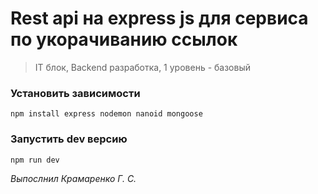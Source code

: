 # Rest api на express js для сервиса по укорачиванию ссылок
> IT блок, Backend разработка, 1 уровень - базовый

### Установить зависимости 

```
npm install express nodemon nanoid mongoose
```

### Запустить dev версию

```
npm run dev
```

_Выпослнил Крамаренко Г. С._
